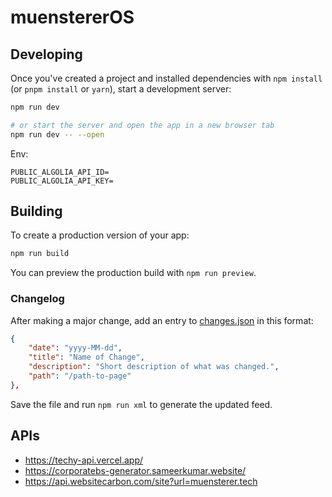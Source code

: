 # muenstererOS

## Developing

Once you've created a project and installed dependencies with `npm install` (or `pnpm install` or `yarn`), start a development server:

```bash
npm run dev

# or start the server and open the app in a new browser tab
npm run dev -- --open
```

Env:

```
PUBLIC_ALGOLIA_API_ID=
PUBLIC_ALGOLIA_API_KEY=
```

## Building

To create a production version of your app:

```bash
npm run build
```

You can preview the production build with `npm run preview`.

### Changelog

After making a major change, add an entry to [changes.json](./static/changes.json) in this format:

```json
{
    "date": "yyyy-MM-dd",
    "title": "Name of Change",
    "description": "Short description of what was changed.",
    "path": "/path-to-page"
},
```

Save the file and run `npm run xml` to generate the updated feed.

## APIs

- https://techy-api.vercel.app/
- https://corporatebs-generator.sameerkumar.website/
- https://api.websitecarbon.com/site?url=muensterer.tech